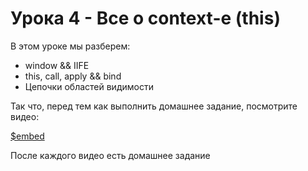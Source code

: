# Урока 4 - Все о context-е (this)

В этом уроке мы разберем:
- window && IIFE
- this, call, apply && bind
- Цепочки областей видимости

Так что, перед тем как выполнить домашнее задание, посмотрите видео:

[$embed](https://youtu.be/jN9PxaHSg1w)

После каждого видео есть домашнее задание
